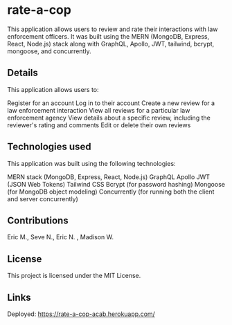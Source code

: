 # rate-a-cop

This application allows users to review and rate their interactions with law enforcement officers. It was built using the MERN (MongoDB, Express, React, Node.js) stack along with GraphQL, Apollo, JWT, tailwind, bcrypt, mongoose, and concurrently.

## Details
This application allows users to:

Register for an account
Log in to their account
Create a new review for a law enforcement interaction
View all reviews for a particular law enforcement agency
View details about a specific review, including the reviewer's rating and comments
Edit or delete their own reviews

## Technologies used

This application was built using the following technologies:

MERN stack (MongoDB, Express, React, Node.js)
GraphQL
Apollo
JWT (JSON Web Tokens)
Tailwind CSS
Bcrypt (for password hashing)
Mongoose (for MongoDB object modeling)
Concurrently (for running both the client and server concurrently)

## Contributions
Eric M., Seve N., Eric N. , Madison W.

## License 
This project is licensed under the MIT License.

## Links
Deployed:
https://rate-a-cop-acab.herokuapp.com/



